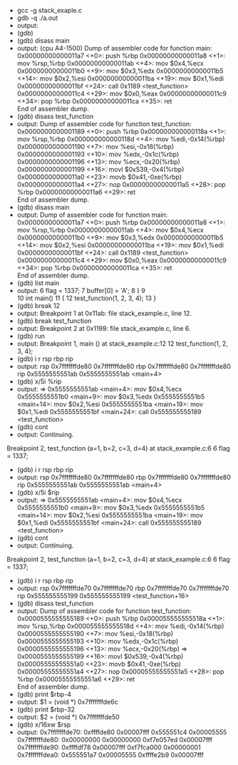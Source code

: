 - gcc -g stack_exaple.c
- gdb -q ./a.out
- output:
- (gdb)
- (gdb) disass main
- output: (cpu A4-1500)
Dump of assembler code for function main:
   0x00000000000011a7 <+0>:	push   %rbp
   0x00000000000011a8 <+1>:	mov    %rsp,%rbp
   0x00000000000011ab <+4>:	mov    $0x4,%ecx
   0x00000000000011b0 <+9>:	mov    $0x3,%edx
   0x00000000000011b5 <+14>:	mov    $0x2,%esi
   0x00000000000011ba <+19>:	mov    $0x1,%edi
   0x00000000000011bf <+24>:	call   0x1189 <test_function>
   0x00000000000011c4 <+29>:	mov    $0x0,%eax
   0x00000000000011c9 <+34>:	pop    %rbp
   0x00000000000011ca <+35>:	ret    
End of assembler dump.
- (gdb) disass test_function
- output:
Dump of assembler code for function test_function:
   0x0000000000001189 <+0>:	push   %rbp
   0x000000000000118a <+1>:	mov    %rsp,%rbp
   0x000000000000118d <+4>:	mov    %edi,-0x14(%rbp)
   0x0000000000001190 <+7>:	mov    %esi,-0x18(%rbp)
   0x0000000000001193 <+10>:	mov    %edx,-0x1c(%rbp)
   0x0000000000001196 <+13>:	mov    %ecx,-0x20(%rbp)
   0x0000000000001199 <+16>:	movl   $0x539,-0x4(%rbp)
   0x00000000000011a0 <+23>:	movb   $0x41,-0xe(%rbp)
   0x00000000000011a4 <+27>:	nop
   0x00000000000011a5 <+28>:	pop    %rbp
   0x00000000000011a6 <+29>:	ret    
End of assembler dump.
- (gdb) disass main
- output:
Dump of assembler code for function main:
   0x00000000000011a7 <+0>:	push   %rbp
   0x00000000000011a8 <+1>:	mov    %rsp,%rbp
   0x00000000000011ab <+4>:	mov    $0x4,%ecx
   0x00000000000011b0 <+9>:	mov    $0x3,%edx
   0x00000000000011b5 <+14>:	mov    $0x2,%esi
   0x00000000000011ba <+19>:	mov    $0x1,%edi
   0x00000000000011bf <+24>:	call   0x1189 <test_function>
   0x00000000000011c4 <+29>:	mov    $0x0,%eax
   0x00000000000011c9 <+34>:	pop    %rbp
   0x00000000000011ca <+35>:	ret    
End of assembler dump.
- (gdb) list main
- output:
6		flag = 1337;
7		buffer[0] = 'A';
8	}
9	
10	int main()
11	{
12		test_function(1, 2, 3, 4);
13	}
- (gdb) break 12
- output:
Breakpoint 1 at 0x11ab: file stack_example.c, line 12.
- (gdb) break test_function
- output:
Breakpoint 2 at 0x1199: file stack_example.c, line 6.
- (gdb) run
- output:
Breakpoint 1, main () at stack_example.c:12
12		test_function(1, 2, 3, 4);
- (gdb) i r rsp rbp rip
- output:
rsp            0x7fffffffde80      0x7fffffffde80
rbp            0x7fffffffde80      0x7fffffffde80
rip            0x5555555551ab      0x5555555551ab <main+4>
- (gdb) x/5i %rip
- output:
=> 0x5555555551ab <main+4>:	mov    $0x4,%ecx
   0x5555555551b0 <main+9>:	mov    $0x3,%edx
   0x5555555551b5 <main+14>:	mov    $0x2,%esi
   0x5555555551ba <main+19>:	mov    $0x1,%edi
   0x5555555551bf <main+24>:	call   0x555555555189 <test_function>
- (gdb) cont
- output:
Continuing.

Breakpoint 2, test_function (a=1, b=2, c=3, d=4) at stack_example.c:6
6		flag = 1337;
- (gdb) i r rsp rbp rip
- output:
rsp            0x7fffffffde80      0x7fffffffde80
rbp            0x7fffffffde80      0x7fffffffde80
rip            0x5555555551ab      0x5555555551ab <main+4>
- (gdb) x/5i $rip
- output:
=> 0x5555555551ab <main+4>:	mov    $0x4,%ecx
   0x5555555551b0 <main+9>:	mov    $0x3,%edx
   0x5555555551b5 <main+14>:	mov    $0x2,%esi
   0x5555555551ba <main+19>:	mov    $0x1,%edi
   0x5555555551bf <main+24>:	call   0x555555555189 <test_function>
- (gdb) cont
- output:
Continuing.

Breakpoint 2, test_function (a=1, b=2, c=3, d=4) at stack_example.c:6
6		flag = 1337;
- (gdb) i r rsp rbp rip
- output:
rsp            0x7fffffffde70      0x7fffffffde70
rbp            0x7fffffffde70      0x7fffffffde70
rip            0x555555555199      0x555555555199 <test_function+16>
- (gdb) disass test_function
- output:
 Dump of assembler code for function test_function:
   0x0000555555555189 <+0>:	push   %rbp
   0x000055555555518a <+1>:	mov    %rsp,%rbp
   0x000055555555518d <+4>:	mov    %edi,-0x14(%rbp)
   0x0000555555555190 <+7>:	mov    %esi,-0x18(%rbp)
   0x0000555555555193 <+10>:	mov    %edx,-0x1c(%rbp)
   0x0000555555555196 <+13>:	mov    %ecx,-0x20(%rbp)
=> 0x0000555555555199 <+16>:	movl   $0x539,-0x4(%rbp)
   0x00005555555551a0 <+23>:	movb   $0x41,-0xe(%rbp)
   0x00005555555551a4 <+27>:	nop
   0x00005555555551a5 <+28>:	pop    %rbp
   0x00005555555551a6 <+29>:	ret    
End of assembler dump.
- (gdb) print $rbp-4
- output:
$1 = (void *) 0x7fffffffde6c
- (gdb) print $rbp-32
- output:
$2 = (void *) 0x7fffffffde50
- (gdb) x/16xw $rsp
- output:
0x7fffffffde70:	0xffffde80	0x00007fff	0x555551c4	0x00005555
0x7fffffffde80:	0x00000000	0x00000000	0xf7e057ed	0x00007fff
0x7fffffffde90:	0xffffdf78	0x00007fff	0xf7fca000	0x00000001
0x7fffffffdea0:	0x555551a7	0x00005555	0xffffe2b9	0x00007fff

